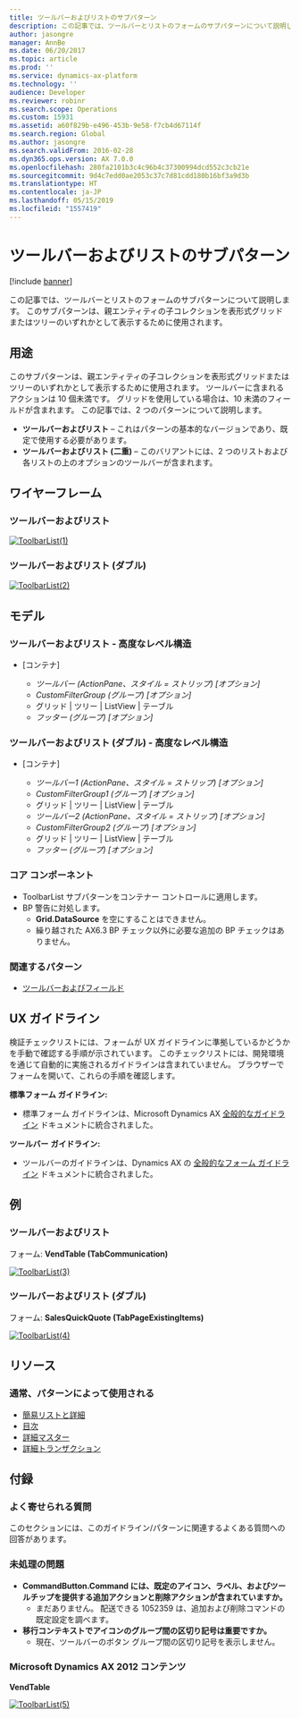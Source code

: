 ```yaml
---
title: ツールバーおよびリストのサブパターン
description: この記事では、ツールバーとリストのフォームのサブパターンについて説明します。 このサブパターンは、親エンティティの子コレクションを表形式グリッドまたはツリーのいずれかとして表示するために使用されます。
author: jasongre
manager: AnnBe
ms.date: 06/20/2017
ms.topic: article
ms.prod: ''
ms.service: dynamics-ax-platform
ms.technology: ''
audience: Developer
ms.reviewer: robinr
ms.search.scope: Operations
ms.custom: 15931
ms.assetid: a60f829b-e496-453b-9e58-f7cb4d67114f
ms.search.region: Global
ms.author: jasongre
ms.search.validFrom: 2016-02-28
ms.dyn365.ops.version: AX 7.0.0
ms.openlocfilehash: 280fa2101b3c4c96b4c37300994dcd552c3cb21e
ms.sourcegitcommit: 9d4c7edd0ae2053c37c7d81cdd180b16bf3a9d3b
ms.translationtype: HT
ms.contentlocale: ja-JP
ms.lasthandoff: 05/15/2019
ms.locfileid: "1557419"
---
```

# <a name="toolbar-and-list-subpattern"></a>ツールバーおよびリストのサブパターン

[!include [banner](../includes/banner.md)]

この記事では、ツールバーとリストのフォームのサブパターンについて説明します。 このサブパターンは、親エンティティの子コレクションを表形式グリッドまたはツリーのいずれかとして表示するために使用されます。 

<a name="usage"></a>用途
-----

このサブパターンは、親エンティティの子コレクションを表形式グリッドまたはツリーのいずれかとして表示するために使用されます。 ツールバーに含まれるアクションは 10 個未満です。 グリッドを使用している場合は、10 未満のフィールドが含まれます。 この記事では、2 つのパターンについて説明します。

-   **ツールバーおよびリスト** – これはパターンの基本的なバージョンであり、既定で使用する必要があります。
-   **ツールバーおよびリスト (二重)** – このバリアントには、2 つのリストおよび各リストの上のオプションのツールバーが含まれます。

## <a name="wireframes"></a>ワイヤーフレーム
### <a name="toolbar-and-list"></a>ツールバーおよびリスト

[![ToolbarList(1)](./media/toolbarlist1.png)](./media/toolbarlist1.png)

### <a name="toolbar-and-list-double"></a>ツールバーおよびリスト (ダブル)

[![ToolbarList(2)](./media/toolbarlist2.png)](./media/toolbarlist2.png)

## <a name="model"></a>モデル
### <a name="toolbar-and-list--high-level-structure"></a>ツールバーおよびリスト - 高度なレベル構造

- \[コンテナ\]

    - *ツールバー (ActionPane、スタイル = ストリップ) \[オプション\]*
    - *CustomFilterGroup (グループ) \[オプション\]*
    - グリッド | ツリー | ListView | テーブル
    - *フッター (グループ) \[オプション\]*

### <a name="toolbar-and-list-double--high-level-structure"></a>ツールバーおよびリスト (ダブル) - 高度なレベル構造

- \[コンテナ\]

    - *ツールバー1 (ActionPane、スタイル = ストリップ) \[オプション\]*
    - *CustomFilterGroup1 (グループ) \[オプション\]*
    - グリッド | ツリー | ListView | テーブル
    - *ツールバー2 (ActionPane、スタイル = ストリップ) \[オプション\]*
    - *CustomFilterGroup2 (グループ) \[オプション\]*
    - グリッド | ツリー | ListView | テーブル
    - *フッター (グループ) \[オプション\]*

### <a name="core-components"></a>コア コンポーネント

-   ToolbarList サブパターンをコンテナー コントロールに適用します。
-   BP 警告に対処します。
    -   **Grid.DataSource** を空にすることはできません。
    -   繰り越された AX6.3 BP チェック以外に必要な追加の BP チェックはありません。

### <a name="related-patterns"></a>関連するパターン

-   [ツールバーおよびフィールド](toolbar-fields-subpattern.md)

## <a name="ux-guidelines"></a>UX ガイドライン
検証チェックリストには、フォームが UX ガイドラインに準拠しているかどうかを手動で確認する手順が示されています。 このチェックリストには、開発環境を通じて自動的に実施されるガイドラインは含まれていません。 ブラウザーでフォームを開いて、これらの手順を確認します。 

**標準フォーム ガイドライン:**

-   標準フォーム ガイドラインは、Microsoft Dynamics AX [全般的なガイドライン](general-form-guidelines.md) ドキュメントに統合されました。

**ツールバー** **ガイドライン:**

-   ツールバーのガイドラインは、Dynamics AX の [全般的なフォーム ガイドライン](general-form-guidelines.md) ドキュメントに統合されました。

## <a name="examples"></a>例
### <a name="toolbar-and-list"></a>ツールバーおよびリスト

フォーム: **VendTable (TabCommunication)** 

[![ToolbarList(3)](./media/toolbarlist3.png)](./media/toolbarlist3.png)

### <a name="toolbar-and-list-double"></a>ツールバーおよびリスト (ダブル)

フォーム: **SalesQuickQuote (TabPageExistingItems)** 

[![ToolbarList(4)](./media/toolbarlist4.png)](./media/toolbarlist4.png)

## <a name="resources"></a>リソース
### <a name="typically-used-by-patterns"></a>通常、パターンによって使用される

-   [簡易リストと詳細](simple-list-details-form-pattern.md)
-   [目次](table-of-contents-form-pattern.md)
-   [詳細マスター](details-master-form-pattern.md)
-   [詳細トランザクション](details-transaction-form-pattern.md)

## <a name="appendix"></a>付録
### <a name="frequently-asked-questions"></a>よく寄せられる質問

このセクションには、このガイドライン/パターンに関連するよくある質問への回答があります。

### <a name="open-issues"></a>未処理の問題

-   **CommandButton.Command には、既定のアイコン、ラベル、およびツールチップを提供する追加アクションと削除アクションが含まれていますか。**
    -   まだありません。 配送できる 1052359 は、追加および削除コマンドの既定設定を調べます。
-   **移行コンテキストでアイコンのグループ間の区切り記号は重要ですか。**
    -   現在、ツールバーのボタン グループ間の区切り記号を表示しません。

### <a name="microsoft-dynamics-ax-2012-content"></a>Microsoft Dynamics AX 2012 コンテンツ

**VendTable** 

[![ToolbarList(5)](./media/toolbarlist5.png)](./media/toolbarlist5.png)
